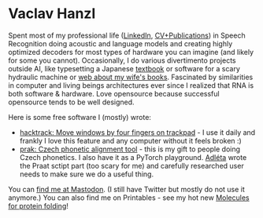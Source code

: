 # Vaclav Hanzl

Spent most of my professional life ([LinkedIn](https://www.linkedin.com/in/vaclav-hanzl-326140199/), [CV+Publications](https://docs.google.com/document/d/1Yfaq-PaX5DQuu6oqqKCoCS1OODi9G8fS7_soGNEnP5c/edit?usp=sharing)) in Speech Recognition doing acoustic and language models and creating highly optimized decoders for most types of hardware you can imagine (and likely for some you cannot).
Occasionally, I do various divertimento projects outside AI, like typesetting a Japanese [textbook](http://denisa.vostry.cz/ucebnice/) or software for a scary hydraulic machine or [web about my wife's books](http://denisa.vostry.cz/). Fascinated by similarities in computer and living beings architectures ever since I realized that RNA is both software & hardware. Love opensource because successful opensource tends to be well designed.

Here is some free software I (mostly) wrote:
* [hacktrack: Move windows by four fingers on trackpad](https://github.com/vaclavhanzl/hacktrack) - I use it daily and frankly I love this feature and any computer without it feels broken :)
* [prak: Czech phonetic alignment tool](https://github.com/vaclavhanzl/prak) - this is my gift to people doing Czech phonetics. I also have it as a PyTorch playground. [Adléta](https://github.com/adletka) wrote the Praat sctipt part (too scary for me) and carefully researched user needs to make sure we do a useful thing.

You can <a rel="me" href="https://sigmoid.social/@vaclavh">find me at Mastodon</a>. (I still have Twitter but mostly do not use it anymore.) You can also find me on Printables - see my hot new [Molecules for protein folding](https://www.printables.com/model/457984-molecules-for-protein-folding)!

<!---
vaclavhanzl/vaclavhanzl is a ✨ special ✨ repository because its `README.md` (this file) appears on your GitHub profile.
You can click the Preview link to take a look at your changes.
--->
